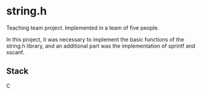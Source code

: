 # string.h

Teaching team project. Implemented in a team of five people.

In this project, it was necessary to implement the basic functions of the string.h library, and an additional part was the implementation of sprintf and sscanf.

## Stack
C
